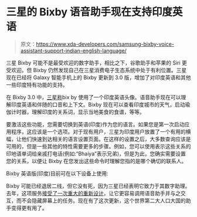 # 三星的 Bixby 语音助手现在支持印度英语

> 原文：<https://www.xda-developers.com/samsung-bixby-voice-assistant-support-indian-english-language/>

三星 Bixby 可能不是最受欢迎的数字助手，相比之下，谷歌助手和苹果的 Siri 更受欢迎。但 Bixby 仍然发现自己在三星消费电子生态系统中处于有利位置。三星现在已经将 Galaxy 智能手机上的 Bixby 更新到 3.0 版，增加了对印度英语和其他一些印度特有功能的支持。

在 Bixby 3.0 中，[三星称](https://r2.community.samsung.com/t5/Tech-Talk/Bixby-3-0-Bixby-dons-Indian-English-Avatar/td-p/7992795)bix by 使用了一个印度英语头像。语音助手现在可以理解印度英语和伴随的口音和上下文。Bixby 现在可以查看印度城市的天气，启动瑜伽计时器，理解印度的关系词，显示当地美食的食谱，等等。

要激活这些功能，您需要切换到英语(印度)作为您的语言。如果您是第一次启动应用程序，这应该是一个选项。对于现有用户，三星为印度用户放置了一个有用的横幅，让他们快速到达相关的语言设置页面。在这样的设置之后，大多数查询应该是可用的，但是一些其他的特性需要更多的步骤。例如，您可以使用表示这些关系的印地语单词给亲戚打电话(例如:“Bhaiya”表示兄弟)，但是为此，您确实需要设置您的关系，以便让 Bixby 在您发出这些命令时理解您指的是哪个确切的联系人。

Bixby 英语版(印度)目前可在以下设备上使用:

Bixby 可能已经退居二线，但它没有死，因为三星已经表明它致力于其数字助理。去年，这项服务[接受了一次重大的重新设计](https://www.xda-developers.com/samsungs-bixby-voice-assistant-gets-a-big-redesign/)，让它更容易调用语音助手并与之交互，而不会隐藏屏幕上的任务。现在有了这次更新，这个世界第二大人口大国的助手变得更有用了。